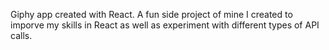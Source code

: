 Giphy app created with React. A fun side project of mine I created to imporve my skills in React as well as experiment with different types of API calls.

